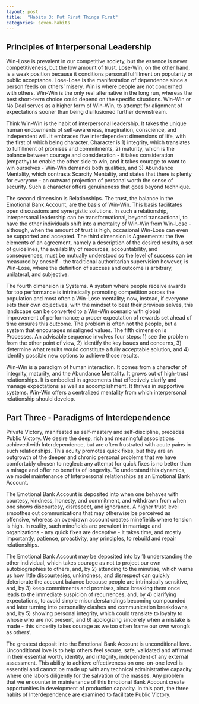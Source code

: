 ```yaml
---
layout: post
title:  "Habits 3: Put First Things First"
categories: seven-habits
---
```


## Principles of Interpersonal Leadership

Win-Lose is prevalent in our competitive society, but the essence is never competitiveness, but the low amount of trust. Lose-Win, on the other hand, is a weak position because it conditions personal fulfillment on popularity or public acceptance. Lose-Lose is the manifestation of dependence since a person feeds on others’ misery. Win is where people are not concerned with others. Win-Win is the only real alternative in the long run, whereas the best short-term choice could depend on the specific situations. Win-Win or No Deal serves as a higher form of Win-Win, to attempt for alignment of expectations sooner than being disillusioned further downstream. 

Think Win-Win is the habit of interpersonal leadership. It takes the unique human endowments of self-awareness, imagination, conscience, and independent will. It embraces five interdependent dimensions of life, with the first of which being character. Character is 1) integrity, which translates to fulfillment of promises and commitments, 2) maturity, which is the balance between courage and consideration - it takes consideration (empathy) to enable the other side to win, and it takes courage to want to win ourselves - Win-Win demands both qualities, and 3) Abundance Mentality, which contrasts Scarcity Mentality, and states that there is plenty for everyone - an outward projection of personal worth the sense of security. Such a character offers genuineness that goes beyond technique.

The second dimension is Relationships. The trust, the balance in the Emotional Bank Account, are the basis of Win-Win. This basis facilitates open discussions and synergistic solutions. In such a relationship, interpersonal leadership can be transformational, beyond transactional, to have the other individuals shift into a mentality of Win-Win from Win-Lose - although, when the amount of trust is high, occasional Win-Lose can even be supported and accepted. The third dimension is Agreements: the five elements of an agreement, namely a description of the desired results, a set of guidelines, the availability of resources, accountability, and consequences, must be mutually understood so the level of success can be measured by oneself - the traditional authoritarian supervision however, is Win-Lose, where the definition of success and outcome is arbitrary, unilateral, and subjective. 

The fourth dimension is Systems. A system where people receive awards for top performance is intrinsically promoting competition across the population and most often a Win-Lose mentality; now, instead, if everyone sets their own objectives, with the mindset to beat their previous selves, this landscape can be converted to a Win-Win scenario with global improvement of performance; a proper expectation of rewards set ahead of time ensures this outcome. The problem is often not the people, but a system that encourages misaligned values. The fifth dimension is Processes. An advisable sequence involves four steps: 1) see the problem from the other point of view, 2) identify the key issues and concerns, 3) determine what results would constitute a fully acceptable solution, and 4) identify possible new options to achieve those results. 

Win-Win is a paradigm of human interaction. It comes from a character of integrity, maturity, and the Abundance Mentality. It grows out of high-trust relationships. It is embodied in agreements that effectively clarify and manage expectations as well as accomplishment. It thrives in supportive systems. Win-Win offers a centralized mentality from which interpersonal relationship should develop. 

## Part Three - Paradigms of Interdependence

Private Victory, manifested as self-mastery and self-discipline, precedes Public Victory. We desire the deep, rich and meaningful associations achieved with Interdependence, but are often frustrated with acute pains in such relationships. This acuity promotes quick fixes, but they are an outgrowth of the deeper and chronic personal problems that we have comfortably chosen to neglect: any attempt for quick fixes is no better than a mirage and offer no benefits of longevity. To understand this dynamics, we model maintenance of Interpersonal relationships as an Emotional Bank Account. 

The Emotional Bank Account is deposited into when one behaves with courtesy, kindness, honesty, and commitment, and withdrawn from when one shows discourtesy, disrespect, and ignorance. A higher trust level smoothes out communications that may otherwise be perceived as offensive, whereas an overdrawn account creates minefields where tension is high. In reality, such minefields are prevalent in marriage and organizations - any quick fixes are deceptive - it takes time, and mostly importantly, patience, proactivity, any principles, to rebuild and repair relationships. 

The Emotional Bank Account may be deposited into by 1) understanding the other individual, which takes courage as not to project our own autobiographies to others, and, by 2) attending to the minutiae, which warns us how little discourtesies, unkindness, and disrespect can quickly deteriorate the account balance because people are intrinsically sensitive, and, by 3) keep commitments and promises, since breaking them once leads to the immediate suspicion of recurrences, and, by 4) clarifying expectations, to avoid simple misunderstandings becoming compounded and later turning into personality clashes and communication breakdowns, and, by 5) showing personal integrity, which could translate to loyalty to whose who are not present, and 6) apologizing sincerely when a mistake is made - this sincerity takes courage as we too often frame our own wrong’s as others’. 

The greatest deposit into the Emotional Bank Account is unconditional love. Unconditional love is to help others feel secure, safe, validated and affirmed in their essential worth, identity, and integrity, independent of any external assessment. This ability to achieve effectiveness on one-on-one level is essential and cannot be made up with any technical administrative capacity where one labors diligently for the salvation of the masses. Any problem that we encounter in maintenance of this Emotional Bank Account create opportunities in development of production capacity. In this part, the three habits of Interdependence are examined to facilitate Public Victory. 
